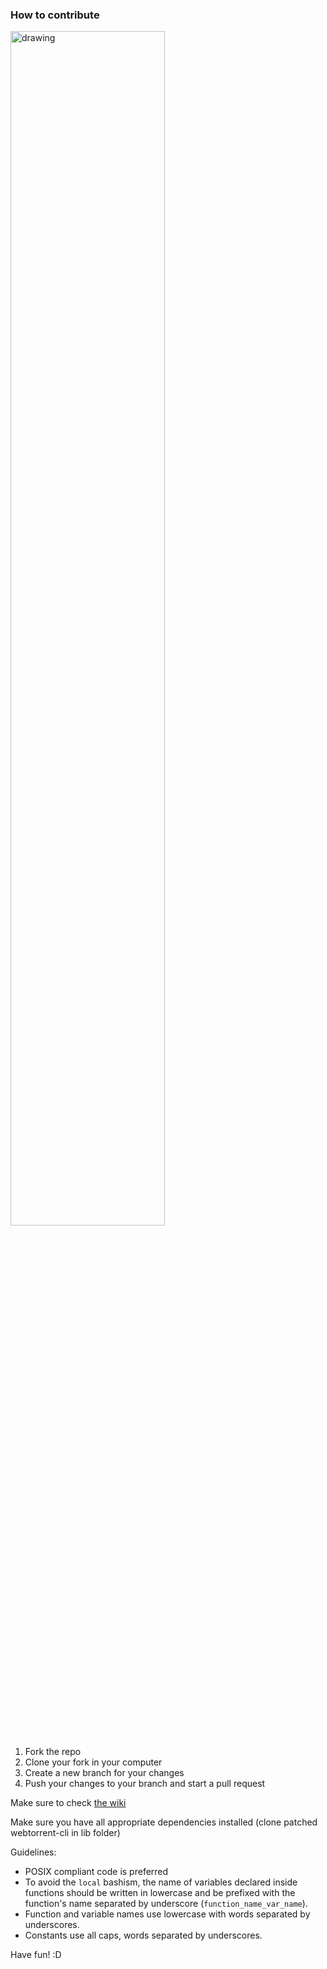 ### How to contribute

<img src="https://user-images.githubusercontent.com/121255032/212128474-1b3b8bc5-2f9e-4bae-b15b-f4710a358710.jpg" alt="drawing" width="70%"/>

1. Fork the repo
2. Clone your fork in your computer
3. Create a new branch for your changes
4. Push your changes to your branch and start a pull request

Make sure to check [the wiki](https://github.com/anma-dev/Anime-Manager/wiki/Debugging)

Make sure you have all appropriate dependencies installed 
(clone patched webtorrent-cli in lib folder)

Guidelines:
- POSIX compliant code is preferred
- To avoid the `local` bashism, the name of variables declared inside functions should be written in lowercase and be prefixed with the function's name separated by underscore (`function_name_var_name`).
- Function and variable names use lowercase with words separated by underscores.
- Constants use all caps, words separated by underscores.

Have fun! :D


